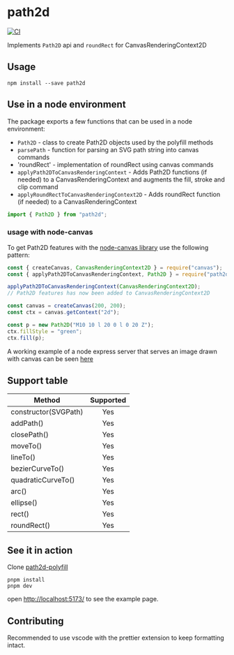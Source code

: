 # path2d

[![CI](https://github.com/nilzona/path2d-polyfill/actions/workflows/ci.yml/badge.svg)](https://github.com/nilzona/path2d-polyfill/actions/workflows/ci.yml)

Implements `Path2D` api and `roundRect` for CanvasRenderingContext2D

## Usage

```shell
npm install --save path2d
```

## Use in a node environment

The package exports a few functions that can be used in a node environment:

- `Path2D` - class to create Path2D objects used by the polyfill methods
- `parsePath` - function for parsing an SVG path string into canvas commands
- 'roundRect' - implementation of roundRect using canvas commands
- `applyPath2DToCanvasRenderingContext` - Adds Path2D functions (if needed) to a CanvasRenderingContext and augments the fill, stroke and clip command
- `applyRoundRectToCanvasRenderingContext2D` - Adds roundRect function (if needed) to a CanvasRenderingContext

```js
import { Path2D } from "path2d";
```

### usage with node-canvas

To get Path2D features with the [node-canvas library](https://github.com/Automattic/node-canvas) use the following pattern:

```js
const { createCanvas, CanvasRenderingContext2D } = require("canvas");
const { applyPath2DToCanvasRenderingContext, Path2D } = require("path2d");

applyPath2DToCanvasRenderingContext(CanvasRenderingContext2D);
// Path2D features has now been added to CanvasRenderingContext2D

const canvas = createCanvas(200, 200);
const ctx = canvas.getContext("2d");

const p = new Path2D("M10 10 l 20 0 l 0 20 Z");
ctx.fillStyle = "green";
ctx.fill(p);
```

A working example of a node express server that serves an image drawn with canvas can be seen [here](https://gist.github.com/nilzona/e611c99336d8ea1f645bd391a459c24f)

## Support table

| Method               | Supported |
| -------------------- | :-------: |
| constructor(SVGPath) |    Yes    |
| addPath()            |    Yes    |
| closePath()          |    Yes    |
| moveTo()             |    Yes    |
| lineTo()             |    Yes    |
| bezierCurveTo()      |    Yes    |
| quadraticCurveTo()   |    Yes    |
| arc()                |    Yes    |
| ellipse()            |    Yes    |
| rect()               |    Yes    |
| roundRect()          |    Yes    |

## See it in action

Clone [path2d-polyfill](https://github.com/nilzona/path2d-polyfill)

```shell
pnpm install
pnpm dev
```

open <http://localhost:5173/> to see the example page.

## Contributing

Recommended to use vscode with the prettier extension to keep formatting intact.
